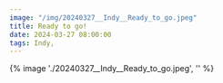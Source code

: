 ```yaml
---
image: "/img/20240327__Indy__Ready_to_go.jpeg"
title: Ready to go!
date: 2024-03-27 08:00:00
tags: Indy, 
---
```

{% image './20240327__Indy__Ready_to_go.jpeg', '' %}